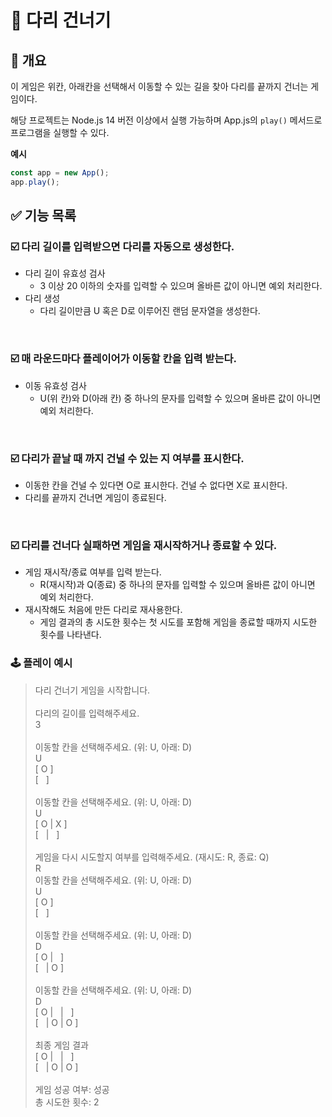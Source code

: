# 🌉 다리 건너기

## 🔖 개요

이 게임은 위칸, 아래칸을 선택해서 이동할 수 있는 길을 찾아 다리를 끝까지 건너는 게임이다.

해당 프로젝트는 Node.js 14 버전 이상에서 실행 가능하며 App.js의 `play()` 메서드로 프로그램을 실행할 수 있다.

**예시**

```js
const app = new App();
app.play();
```

## ✅ 기능 목록

### ☑️ 다리 길이를 입력받으면 다리를 자동으로 생성한다.

- 다리 길이 유효성 검사
  - 3 이상 20 이하의 숫자를 입력할 수 있으며 올바른 값이 아니면 예외 처리한다.
- 다리 생성
  - 다리 길이만큼 U 혹은 D로 이루어진 랜덤 문자열을 생성한다.

<br/>

### ☑️ 매 라운드마다 플레이어가 이동할 칸을 입력 받는다.

- 이동 유효성 검사
  - U(위 칸)와 D(아래 칸) 중 하나의 문자를 입력할 수 있으며 올바른 값이 아니면 예외 처리한다.

<br/>

### ☑️ 다리가 끝날 때 까지 건널 수 있는 지 여부를 표시한다.

- 이동한 칸을 건널 수 있다면 O로 표시한다. 건널 수 없다면 X로 표시한다.
- 다리를 끝까지 건너면 게임이 종료된다.

<br/>

### ☑️ 다리를 건너다 실패하면 게임을 재시작하거나 종료할 수 있다.

- 게임 재시작/종료 여부를 입력 받는다.
  - R(재시작)과 Q(종료) 중 하나의 문자를 입력할 수 있으며 올바른 값이 아니면 예외 처리한다.
- 재시작해도 처음에 만든 다리로 재사용한다.
  - 게임 결과의 총 시도한 횟수는 첫 시도를 포함해 게임을 종료할 때까지 시도한 횟수를 나타낸다.
    <br/>

### 🕹 플레이 예시

<blockquote>
다리 건너기 게임을 시작합니다.<br/>
<br/>
다리의 길이를 입력해주세요.<br/>
3<br/>
<br/>
이동할 칸을 선택해주세요. (위: U, 아래: D)<br/>
U<br/>
[ O ]<br/>
[&nbsp;&nbsp;&nbsp;]<br/>
<br/>
이동할 칸을 선택해주세요. (위: U, 아래: D)<br/>
U<br/>
[ O | X ]<br/>
[&nbsp;&nbsp;&nbsp;|&nbsp;&nbsp;&nbsp;]<br/>
<br/>
게임을 다시 시도할지 여부를 입력해주세요. (재시도: R, 종료: Q)<br/>
R<br/>
이동할 칸을 선택해주세요. (위: U, 아래: D)<br/>
U<br/>
[ O ]<br/>
[&nbsp;&nbsp;&nbsp;]<br/>
<br/>
이동할 칸을 선택해주세요. (위: U, 아래: D)<br/>
D<br/>
[ O |&nbsp;&nbsp;&nbsp;]<br/>
[&nbsp;&nbsp;&nbsp;| O ]<br/>
<br/>
이동할 칸을 선택해주세요. (위: U, 아래: D)<br/>
D<br/>
[ O |&nbsp;&nbsp;&nbsp;|&nbsp;&nbsp;&nbsp;]<br/>
[&nbsp;&nbsp;&nbsp;| O | O ]<br/>
<br/>
최종 게임 결과<br/>
[ O |&nbsp;&nbsp;&nbsp;|&nbsp;&nbsp;&nbsp;]<br/>
[&nbsp;&nbsp;&nbsp;| O | O ]<br/>
<br/>
게임 성공 여부: 성공<br/>
총 시도한 횟수: 2<br/>

</blockquote>

